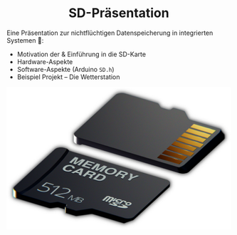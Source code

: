 <h1 align="center">SD-Präsentation</h1>


Eine Präsentation zur nichtflüchtigen Datenspeicherung in integrierten Systemen :floppy_disk::

- Motivation der & Einführung in die SD-Karte
- Hardware-Aspekte
- Software-Aspekte (Arduino `SD.h`)
- Beispiel Projekt &ndash; Die Wetterstation


![micro-sd card](/media/title_edit.jpg)
